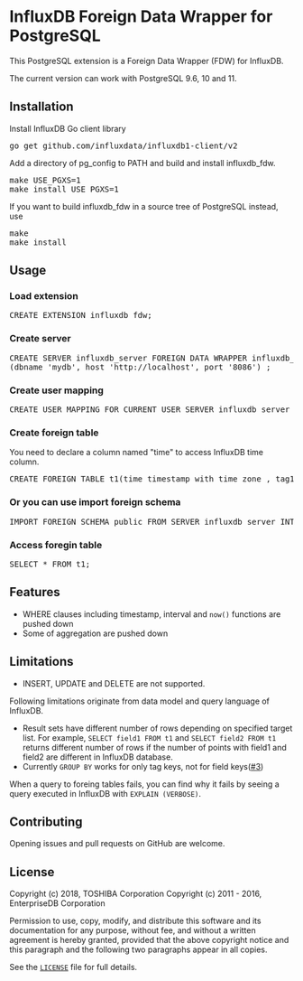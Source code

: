 # InfluxDB Foreign Data Wrapper for PostgreSQL
This PostgreSQL extension is a Foreign Data Wrapper (FDW) for InfluxDB.

The current version can work with PostgreSQL 9.6, 10 and 11.

## Installation
Install InfluxDB Go client library
<pre>
go get github.com/influxdata/influxdb1-client/v2
</pre>

Add a directory of pg_config to PATH and build and install influxdb_fdw.
<pre>
make USE_PGXS=1
make install USE_PGXS=1
</pre>

If you want to build influxdb_fdw in a source tree of PostgreSQL instead, use
<pre>
make
make install
</pre>

## Usage
### Load extension
<pre>
CREATE EXTENSION influxdb_fdw;
</pre>

### Create server
<pre>
CREATE SERVER influxdb_server FOREIGN DATA WRAPPER influxdb_fdw OPTIONS
(dbname 'mydb', host 'http://localhost', port '8086') ;
</pre>

### Create user mapping
<pre>
CREATE USER MAPPING FOR CURRENT_USER SERVER influxdb_server OPTIONS(user 'user', password 'pass');
</pre>

### Create foreign table
You need to declare a column named "time" to access InfluxDB time column.
<pre>
CREATE FOREIGN TABLE t1(time timestamp with time zone , tag1 text, field1 integer) SERVER influxdb_server OPTIONS (table 'measurement1');
</pre>

### Or you can use import foreign schema
<pre>
IMPORT FOREIGN SCHEMA public FROM SERVER influxdb_server INTO public;
</pre>

### Access foregin table
<pre>
SELECT * FROM t1;
</pre>

## Features
- WHERE clauses including timestamp, interval and `now()` functions are pushed down
- Some of aggregation are pushed down

## Limitations
- INSERT, UPDATE and DELETE are not supported.

Following limitations originate from data model and query language of InfluxDB.
- Result sets have different number of rows depending on specified target list.
For example, `SELECT field1 FROM t1` and `SELECT field2 FROM t1` returns different number of rows if
the number of points with field1 and field2 are different in InfluxDB database. 
- Currently `GROUP BY` works for only tag keys, not for field keys([#3](/../../issues/3))

When a query to foreing tables fails, you can find why it fails by seeing a query executed in InfluxDB with `EXPLAIN (VERBOSE)`.

## Contributing
Opening issues and pull requests on GitHub are welcome.

## License
Copyright (c) 2018, TOSHIBA Corporation 
Copyright (c) 2011 - 2016, EnterpriseDB Corporation

Permission to use, copy, modify, and distribute this software and its documentation for any purpose, without fee, and without a written agreement is hereby granted, provided that the above copyright notice and this paragraph and the following two paragraphs appear in all copies.

See the [`LICENSE`][4] file for full details.

[4]: LICENSE

